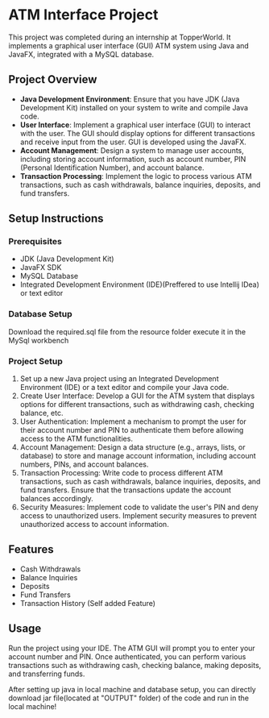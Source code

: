 <!DOCTYPE html>
<html lang="en">
<head>
    <meta charset="UTF-8">
    <meta name="viewport" content="width=device-width, initial-scale=1.0">
</head>
<body>

<h1>ATM Interface Project</h1>

<p>This project was completed during an internship at TopperWorld. It implements a graphical user interface (GUI) ATM system using Java and JavaFX, integrated with a MySQL database.</p>

<h2>Project Overview</h2>
<ul>
    <li><strong>Java Development Environment</strong>: Ensure that you have JDK (Java Development Kit) installed on your system to write and compile Java code.</li>
    <li><strong>User Interface</strong>: Implement a graphical user interface (GUI) to interact with the user. The GUI should display options for different transactions and receive input from the user. GUI is developed using the JavaFX.</li>
    <li><strong>Account Management</strong>: Design a system to manage user accounts, including storing account information, such as account number, PIN (Personal Identification Number), and account balance.</li>
    <li><strong>Transaction Processing</strong>: Implement the logic to process various ATM transactions, such as cash withdrawals, balance inquiries, deposits, and fund transfers.</li>
</ul>

<h2>Setup Instructions</h2>
<h3>Prerequisites</h3>
<ul>
    <li>JDK (Java Development Kit)</li>
    <li>JavaFX SDK</li>
    <li>MySQL Database</li>
    <li>Integrated Development Environment (IDE)(Preffered to use Intellij IDea) or text editor</li>
</ul>

<h3>Database Setup</h3>
<p>Download the required.sql file from the resource folder execute it in the MySql workbench</p>

<h3>Project Setup</h3>
<ol>
    <li>Set up a new Java project using an Integrated Development Environment (IDE) or a text editor and compile your Java code.</li>
    <li>Create User Interface: Develop a GUI for the ATM system that displays options for different transactions, such as withdrawing cash, checking balance, etc.</li>
    <li>User Authentication: Implement a mechanism to prompt the user for their account number and PIN to authenticate them before allowing access to the ATM functionalities.</li>
    <li>Account Management: Design a data structure (e.g., arrays, lists, or database) to store and manage account information, including account numbers, PINs, and account balances.</li>
    <li>Transaction Processing: Write code to process different ATM transactions, such as cash withdrawals, balance inquiries, deposits, and fund transfers. Ensure that the transactions update the account balances accordingly.</li>
    <li>Security Measures: Implement code to validate the user's PIN and deny access to unauthorized users. Implement security measures to prevent unauthorized access to account information.</li>
</ol>

<h2>Features</h2>
<ul>
    <li>Cash Withdrawals</li>
    <li>Balance Inquiries</li>
    <li>Deposits</li>
    <li>Fund Transfers</li>
    <li>Transaction History (Self added Feature)</li>
</ul>

<h2>Usage</h2>
<p>Run the project using your IDE. The ATM GUI will prompt you to enter your account number and PIN. Once authenticated, you can perform various transactions such as withdrawing cash, checking balance, making deposits, and transferring funds.</p>

<p>After setting up java in local machine and database setup, you can directly download jar file(located at "OUTPUT" folder) of the code and run in the local machine!</p>
</body>
</html>
